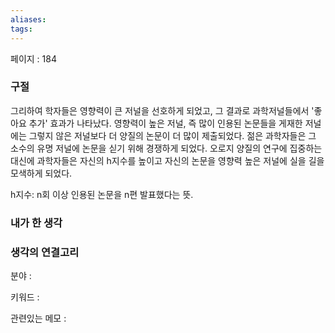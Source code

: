 ```yaml
---
aliases: 
tags:
---
```

페이지 : 184

### 구절
그리하여 학자들은 영향력이 큰 저널을 선호하게 되었고, 그 결과로 과학저널들에서 '좋아요 추가' 효과가 나타났다. 영향력이 높은 저널, 즉 많이 인용된 논문들을 게재한 저널에는 그렇지 않은 저널보다 더 양질의 논문이 더 많이 제출되었다. 젊은 과학자들은 그 소수의 유명 저널에 논문을 싣기 위해 경쟁하게 되었다. 오로지 양질의 연구에 집중하는 대신에 과학자들은 자신의 h지수를 높이고 자신의 논문을 영향력 높은 저널에 실을 길을 모색하게 되었다.

h지수: n회 이상 인용된 논문을 n편 발표했다는 뜻.


### 내가 한 생각


### 생각의 연결고리
분야 : 

키워드 : 

관련있는 메모 : 